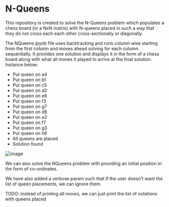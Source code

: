 # N-Queens
This repository is created to solve the N-Queens problem which populates a chess board (or a NxN matrix) with N-queens placed in such a way that they do not cross each each other cross-sectionally or diagonally. 

The NQueens.ipynb file uses backtracking and runs column wise starting from the first column and moves ahead solving for each column sequentially. It provides one solution and displays it in the form of a chess board along with what all moves it played to arrive at the final solution. Instance below:
- Put queen on a4
- Put queen on b1
- Put queen on c5
- Put queen on d2
- Put queen on e6
- Put queen on f3
- Put queen on g7
- Put queen on d8
- Put queen on e2
- Put queen on f7
- Put queen on g3
- Put queen on h6
- All queens are placed
- Solution found

![image](https://github.com/user-attachments/assets/19a217fb-1c36-4589-bcaf-3134aba7e34b)


We can also solve the NQueens problem with providing an initial position in the form of co-ordinates.

We have also added a verbose param such that if the user doesn't want the list of queen placements, we can ignore them.

TODO: instead of printing all moves, we can just print the list of notations with queens placed
